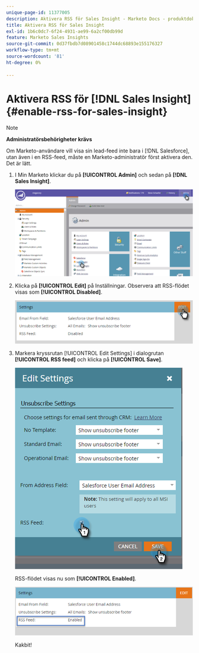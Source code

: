 ```yaml
---
unique-page-id: 11377005
description: Aktivera RSS för Sales Insight - Marketo Docs - produktdokumentation
title: Aktivera RSS för Sales Insight
exl-id: 1b6c0dc7-6f24-4931-ae99-6a2cf00db99d
feature: Marketo Sales Insights
source-git-commit: 0d37fbdb7d08901458c1744dc68893e155176327
workflow-type: tm+mt
source-wordcount: '81'
ht-degree: 0%

---
```


# Aktivera RSS för [!DNL Sales Insight] {#enable-rss-for-sales-insight}

>[!NOTE]
>
>**Administratörsbehörigheter krävs**

Om Marketo-användare vill visa sin lead-feed inte bara i [!DNL Salesforce], utan även i en RSS-feed, måste en Marketo-administratör först aktivera den. Det är lätt.

1. I Min Marketo klickar du på **[!UICONTROL Admin]** och sedan på **[!DNL Sales Insight]**.

   ![](assets/set-up-rss-1-hands.png)

1. Klicka på **[!UICONTROL Edit]** på Inställningar. Observera att RSS-flödet visas som **[!UICONTROL Disabled]**.

   ![](assets/rss-settings-tab.png)

1. Markera kryssrutan [!UICONTROL Edit Settings] i dialogrutan **[!UICONTROL RSS feed]** och klicka på **[!UICONTROL Save]**.

   ![](assets/rss-edit-settings-2-hands.png)

   RSS-flödet visas nu som **[!UICONTROL Enabled]**.

   ![](assets/rss-final-box.png)

   Kakbit!
